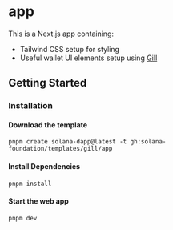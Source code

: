 # app

This is a Next.js app containing:

- Tailwind CSS setup for styling
- Useful wallet UI elements setup using [Gill](https://gill.site/)

## Getting Started

### Installation

#### Download the template

```shell
pnpm create solana-dapp@latest -t gh:solana-foundation/templates/gill/app
```

#### Install Dependencies

```shell
pnpm install
```

#### Start the web app

```shell
pnpm dev
```
